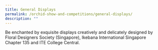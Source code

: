 ```yaml
---
title: General Displays
permalink: /orchid-show-and-competitions/general-displays/
description: ""
---
```

Be enchanted by exquisite displays creatively and delicately designed by Floral Designers Society (Singapore), Ikebana International Singapore Chapter 135 and ITE College Central.

